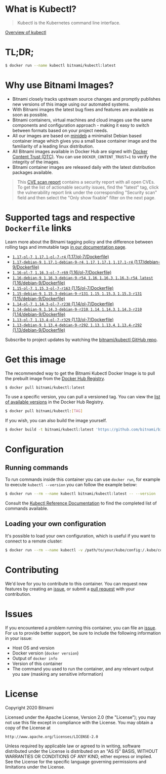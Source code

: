 
# What is Kubectl?

> Kubectl is the Kubernetes command line interface.

[Overview of kubectl](https://kubernetes.io/docs/reference/kubectl/overview/)

# TL;DR;

```bash
$ docker run --name kubectl bitnami/kubectl:latest
```

# Why use Bitnami Images?

* Bitnami closely tracks upstream source changes and promptly publishes new versions of this image using our automated systems.
* With Bitnami images the latest bug fixes and features are available as soon as possible.
* Bitnami containers, virtual machines and cloud images use the same components and configuration approach - making it easy to switch between formats based on your project needs.
* All our images are based on [minideb](https://github.com/bitnami/minideb) a minimalist Debian based container image which gives you a small base container image and the familiarity of a leading linux distribution.
* All Bitnami images available in Docker Hub are signed with [Docker Content Trust (DTC)](https://docs.docker.com/engine/security/trust/content_trust/). You can use `DOCKER_CONTENT_TRUST=1` to verify the integrity of the images.
* Bitnami container images are released daily with the latest distribution packages available.


> This [CVE scan report](https://quay.io/repository/bitnami/kubectl?tab=tags) contains a security report with all open CVEs. To get the list of actionable security issues, find the "latest" tag, click the vulnerability report link under the corresponding "Security scan" field and then select the "Only show fixable" filter on the next page.

# Supported tags and respective `Dockerfile` links

Learn more about the Bitnami tagging policy and the difference between rolling tags and immutable tags [in our documentation page](https://docs.bitnami.com/containers/how-to/understand-rolling-tags-containers/).


* [`1.17-ol-7`, `1.17.1-ol-7-r4` (1.17/ol-7/Dockerfile)](https://github.com/bitnami/bitnami-docker-kubectl/blob/1.17.1-ol-7-r4/1.17/ol-7/Dockerfile)
* [`1.17-debian-9`, `1.17.1-debian-9-r4`, `1.17`, `1.17.1`, `1.17.1-r4` (1.17/debian-9/Dockerfile)](https://github.com/bitnami/bitnami-docker-kubectl/blob/1.17.1-debian-9-r4/1.17/debian-9/Dockerfile)
* [`1.16-ol-7`, `1.16.3-ol-7-r69` (1.16/ol-7/Dockerfile)](https://github.com/bitnami/bitnami-docker-kubectl/blob/1.16.3-ol-7-r69/1.16/ol-7/Dockerfile)
* [`1.16-debian-9`, `1.16.3-debian-9-r54`, `1.16`, `1.16.3`, `1.16.3-r54`, `latest` (1.16/debian-9/Dockerfile)](https://github.com/bitnami/bitnami-docker-kubectl/blob/1.16.3-debian-9-r54/1.16/debian-9/Dockerfile)
* [`1.15-ol-7`, `1.15.3-ol-7-r163` (1.15/ol-7/Dockerfile)](https://github.com/bitnami/bitnami-docker-kubectl/blob/1.15.3-ol-7-r163/1.15/ol-7/Dockerfile)
* [`1.15-debian-9`, `1.15.3-debian-9-r131`, `1.15`, `1.15.3`, `1.15.3-r131` (1.15/debian-9/Dockerfile)](https://github.com/bitnami/bitnami-docker-kubectl/blob/1.15.3-debian-9-r131/1.15/debian-9/Dockerfile)
* [`1.14-ol-7`, `1.14.3-ol-7-r238` (1.14/ol-7/Dockerfile)](https://github.com/bitnami/bitnami-docker-kubectl/blob/1.14.3-ol-7-r238/1.14/ol-7/Dockerfile)
* [`1.14-debian-9`, `1.14.3-debian-9-r210`, `1.14`, `1.14.3`, `1.14.3-r210` (1.14/debian-9/Dockerfile)](https://github.com/bitnami/bitnami-docker-kubectl/blob/1.14.3-debian-9-r210/1.14/debian-9/Dockerfile)
* [`1.13-ol-7`, `1.13.4-ol-7-r329` (1.13/ol-7/Dockerfile)](https://github.com/bitnami/bitnami-docker-kubectl/blob/1.13.4-ol-7-r329/1.13/ol-7/Dockerfile)
* [`1.13-debian-9`, `1.13.4-debian-9-r292`, `1.13`, `1.13.4`, `1.13.4-r292` (1.13/debian-9/Dockerfile)](https://github.com/bitnami/bitnami-docker-kubectl/blob/1.13.4-debian-9-r292/1.13/debian-9/Dockerfile)

Subscribe to project updates by watching the [bitnami/kubectl GitHub repo](https://github.com/bitnami/bitnami-docker-kubectl).

# Get this image

The recommended way to get the Bitnami Kubectl Docker Image is to pull the prebuilt image from the [Docker Hub Registry](https://hub.docker.com/r/bitnami/kubectl).

```bash
$ docker pull bitnami/kubectl:latest
```

To use a specific version, you can pull a versioned tag. You can view the [list of available versions](https://hub.docker.com/r/bitnami/kubectl/tags/) in the Docker Hub Registry.

```bash
$ docker pull bitnami/kubectl:[TAG]
```

If you wish, you can also build the image yourself.

```bash
$ docker build -t bitnami/kubectl:latest 'https://github.com/bitnami/bitnami-docker-kubectl.git#master:1.16/debian-9'
```

# Configuration

## Running commands

To run commands inside this container you can use `docker run`, for example to execute `kubectl --version` you can follow the example below:

```bash
$ docker run --rm --name kubectl bitnami/kubectl:latest -- --version
```

Consult the [Kubectl Reference Documentation](https://kubernetes.io/docs/reference/generated/kubectl/kubectl-commands) to find the completed list of commands available.

## Loading your own configuration

It's possible to load your own configuration, which is useful if you want to connect to a remote cluster:

```bash
$ docker run --rm --name kubectl -v /path/to/your/kube/config:/.kube/config bitnami/kubectl:latest
```

# Contributing

We'd love for you to contribute to this container. You can request new features by creating an [issue](https://github.com/bitnami/bitnami-docker-kubectl/issues), or submit a [pull request](https://github.com/bitnami/bitnami-docker-kubectl/pulls) with your contribution.

# Issues

If you encountered a problem running this container, you can file an [issue](https://github.com/bitnami/bitnami-docker-kubectl/issues). For us to provide better support, be sure to include the following information in your issue:

- Host OS and version
- Docker version (`docker version`)
- Output of `docker info`
- Version of this container
- The command you used to run the container, and any relevant output you saw (masking any sensitive information)

# License

Copyright 2020 Bitnami

Licensed under the Apache License, Version 2.0 (the "License");
you may not use this file except in compliance with the License.
You may obtain a copy of the License at

    http://www.apache.org/licenses/LICENSE-2.0

Unless required by applicable law or agreed to in writing, software
distributed under the License is distributed on an "AS IS" BASIS,
WITHOUT WARRANTIES OR CONDITIONS OF ANY KIND, either express or implied.
See the License for the specific language governing permissions and
limitations under the License.
